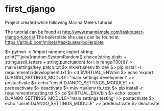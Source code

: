 # first_django
Project created while following Marina Mele's tutorial.

The tutorial can be found at http://www.marinamele.com/taskbuster-django-tutorial
The boilerplate she uses can be found at https://github.com/mineta/taskbuster-boilerplate

$> python -c 'import random; import string; print("".join([random.SystemRandom().choice(string.digits + string.ascii_letters + string.punctuation) for i in range(100)]))' > main/settings/key_patch.txt
$> mkvirtualenv tb_dev
$> pip install -r requirements/development.txt
$> cd $VIRTUAL_ENV/bin
$> echo 'export DJANGO_SETTINGS_MODULE="main.settings.development' >> postactivate
$> echo "unset DJANGO_SETTINGS_MODULE" >> predeactivate
$> deactivate
$> mkvirtualenv tb_test
$> pip install -r requirements/testing.txt
$> cd $VIRTUAL_ENV/bin
$> echo 'export DJANGO_SETTINGS_MODULE="main.settings.testing' >> postactivate
$> echo "unset DJANGO_SETTINGS_MODULE" >> predeactivate
$> deactivate
